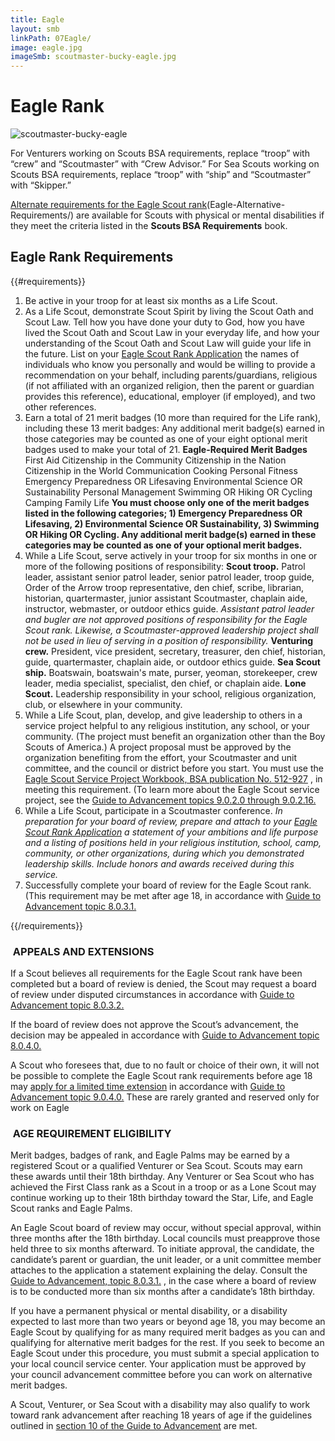```yaml
---
title: Eagle
layout: smb
linkPath: 07Eagle/
image: eagle.jpg
imageSmb: scoutmaster-bucky-eagle.jpg
---
```


# Eagle Rank

<div class="D(f) Fxd(c)--s">

<div class="Ta(c) Pt(1em)--s">

![scoutmaster-bucky-eagle]({{imageSmb}})</div>

<div>

For Venturers working on Scouts BSA requirements, replace “troop” with “crew” and “Scoutmaster” with “Crew Advisor.” For Sea Scouts working on Scouts BSA requirements, replace “troop” with “ship” and “Scoutmaster” with “Skipper.”

[Alternate requirements for the Eagle Scout rank](https://filestore.scouting.org/filestore/pdf/512-728_wb_fillable.pdf)(Eagle-Alternative-Requirements/) are available for Scouts with physical or mental disabilities if they meet the criteria listed in the **Scouts BSA Requirements** book.

</div></div>

## Eagle Rank Requirements

{{#requirements}}
1. Be active in your troop for at least six months as a Life Scout.
2. As a Life Scout,  demonstrate Scout Spirit by living the Scout Oath and Scout Law. Tell how you have done your duty to God, how you have lived the Scout Oath and Scout Law in your everyday life, and how your understanding of the Scout Oath and Scout Law will guide your life in the future. List on your [Eagle Scout Rank Application](https://filestore.scouting.org/filestore/pdf/512-728_wb_fillable.pdf) the names of individuals who know you personally and would be willing to provide a recommendation on your behalf, including parents/guardians, religious (if not affiliated with an organized religion, then the parent or guardian provides this reference), educational, employer (if employed), and two other references.
3. Earn a total of 21 merit badges (10 more than required for the Life rank), including these 13 merit badges:  Any additional merit badge(s) earned in those categories may be counted as one of your eight optional merit badges used to make your total of 21.
      **Eagle-Required Merit Badges**
         First Aid
         Citizenship in the Community
         Citizenship in the Nation
         Citizenship in the World
         Communication
         Cooking
         Personal Fitness
         Emergency Preparedness OR Lifesaving
         Environmental Science OR Sustainability
         Personal Management
         Swimming OR Hiking OR Cycling
         Camping
         Family Life
      **You must choose only one of the merit badges listed in the following categories; 1) Emergency Preparedness OR Lifesaving, 2) Environmental Science OR Sustainability, 3) Swimming OR Hiking OR Cycling. Any additional merit badge(s) earned in these categories may be counted as one of your optional merit badges.**
4. While a Life Scout, serve actively in your troop for six months in one or more of the following positions of responsibility:
    **Scout troop.** Patrol leader, assistant senior patrol leader, senior patrol leader, troop guide, Order of the Arrow troop representative, den chief, scribe, librarian, historian, quartermaster, junior assistant Scoutmaster, chaplain aide, instructor, webmaster, or outdoor ethics guide. *Assistant patrol leader and bugler are not approved positions of responsibility for the Eagle Scout rank. Likewise, a Scoutmaster-approved leadership project shall not be used in lieu of serving in a position of responsibility.*
    **Venturing crew.** President, vice president, secretary, treasurer, den chief, historian, guide, quartermaster, chaplain aide, or outdoor ethics guide.
    **Sea Scout ship.** Boatswain, boatswain's mate, purser, yeoman, storekeeper, crew leader, media specialist, specialist, den chief, or chaplain aide.
    **Lone Scout.** Leadership responsibility in your school, religious organization, club, or elsewhere in your community.
5. While a Life Scout, plan, develop, and give leadership to others in a service project helpful to any religious institution, any school, or your community. (The project must benefit an organization other than the Boy Scouts of America.) A project proposal must be approved by the organization benefiting from the effort, your Scoutmaster and unit committee, and the council or district before you start. You must use the [Eagle Scout Service Project Workbook, BSA publication No. 512-927](https://filestore.scouting.org/filestore/pdf/512-927_fillable.pdf) , in meeting this requirement. (To learn more about the Eagle Scout service project, see the [Guide to Advancement topics 9.0.2.0 through 9.0.2.16.](https://www.scouting.org/resources/guide-to-advancement/eagle-scout-rank/#9020)
6. While a Life Scout, participate in a Scoutmaster conference.
*In preparation for your board of review, prepare and attach to your [Eagle Scout Rank Application](https://filestore.scouting.org/filestore/pdf/512-728_wb_fillable.pdf) a statement of your ambitions and life purpose and a listing of positions held in your religious institution, school, camp, community, or other organizations, during which you demonstrated leadership skills. Include honors and awards received during this service.*
7. Successfully complete your board of review for the Eagle Scout rank. (This requirement may be met after age 18, in accordance with [Guide to Advancement topic 8.0.3.1.](https://www.scouting.org/resources/guide-to-advancement/boards-of-review/#8031)

{{/requirements}}

###  APPEALS AND EXTENSIONS

If a Scout believes all requirements for the Eagle Scout rank have been completed but a board of review is denied, the Scout
may request a board of review under disputed circumstances in accordance with [Guide to Advancement topic 8.0.3.2.](https://www.scouting.org/resources/guide-to-advancement/boards-of-review/#8032)

If the board of review does not approve the Scout’s advancement, the decision may be appealed in accordance with
[Guide to Advancement topic 8.0.4.0.](https://www.scouting.org/resources/guide-to-advancement/boards-of-review/#8040)

A Scout who foresees that, due to no fault or choice of their own, it will not be possible to complete the Eagle Scout
rank requirements before age 18 may [apply for a limited time extension](https://filestore.scouting.org/filestore/pdf/512-077.pdf) in accordance with [Guide to Advancement topic 9.0.4.0.](https://www.scouting.org/resources/guide-to-advancement/eagle-scout-rank/#9040) These are rarely granted and reserved only for work on Eagle

###  AGE REQUIREMENT ELIGIBILITY

Merit badges, badges of rank, and Eagle Palms may be earned by a registered Scout or a qualified Venturer or Sea
Scout. Scouts may earn these awards until their 18th birthday. Any Venturer or Sea Scout who has achieved the First
Class rank as a Scout in a troop or as a Lone Scout may continue working up to their 18th birthday toward the Star,
Life, and Eagle Scout ranks and Eagle Palms.

An Eagle Scout board of review may occur, without special approval, within three months after the 18th birthday.
Local councils must preapprove those held three to six months afterward. To initiate approval, the candidate, the candidate’s parent or guardian, the unit leader, or a unit committee member attaches to the application a statement
explaining the delay. Consult the [Guide to Advancement, topic 8.0.3.1.](https://www.scouting.org/resources/guide-to-advancement/boards-of-review/#8031) , in the case where a board of review is to be conducted more than six months after a candidate’s 18th birthday.

If you have a permanent physical or mental disability, or a disability expected to last more than two years or beyond
age 18, you may become an Eagle Scout by qualifying for as many required merit badges as you can and qualifying for
alternative merit badges for the rest. If you seek to become an Eagle Scout under this procedure, you must submit a
special application to your local council service center. Your application must be approved by your council advancement committee before you can work on alternative merit badges.

A Scout, Venturer, or Sea Scout with a disability may also qualify to work toward rank advancement after reaching 18
years of age if the guidelines outlined in [section 10 of the Guide to Advancement](https://www.scouting.org/resources/guide-to-advancement/special-needs/) are met.
